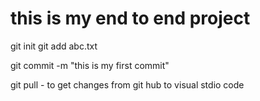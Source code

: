 # this is my end to end project

git init
git add abc.txt

git commit -m "this is my first commit"

git pull - to get changes from git hub to visual stdio code 